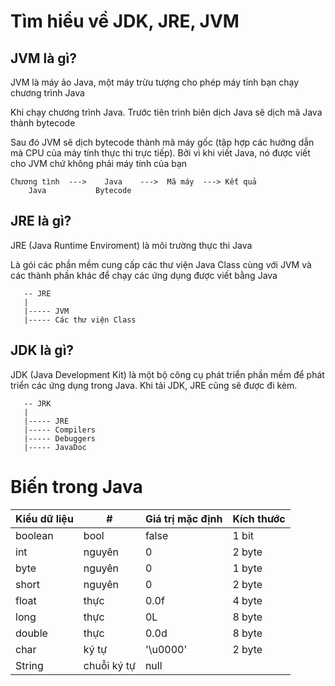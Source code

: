 # Tìm hiểu về JDK, JRE, JVM
## JVM là gì?

JVM là máy ảo Java, một máy trừu tượng cho phép máy tính bạn chạy chương trình Java

Khi chạy chương trình Java. Trước tiên trình biên dịch Java sẽ dịch mã Java thành bytecode

Sau đó JVM sẽ dịch bytecode thành mã máy gốc (tập hợp các hướng dẫn mà CPU của máy tính thực thi trực tiếp). Bởi vì khi viết Java, nó được viết cho JVM chứ không phải máy tính của bạn

```
Chương tình  --->    Java    --->  Mã máy  ---> Kết quả
    Java           Bytecode
```

## JRE là gì?

JRE (Java Runtime Enviroment) là môi trường thực thi Java

Là gói các phần mềm cung cấp các thư viện Java Class cùng với JVM và các thành phần khác để chạy các ứng dụng được viết bằng Java

```
   -- JRE
   |
   |----- JVM
   |----- Các thư viện Class
```

## JDK là gì?

JDK (Java Development Kit) là một bộ công cụ phát triển phần mềm để phát triển các ứng dụng trong Java. Khi tải JDK, JRE cũng sẽ được đi kèm.

```
   -- JRK
   |
   |----- JRE
   |----- Compilers
   |----- Debuggers
   |----- JavaDoc
```

# Biến trong Java

Kiểu dữ liệu | # | Giá trị mặc định | Kích thước
--- | --- | --- | --- 
boolean | bool | false | 1 bit
int | nguyên | 0 | 2 byte
byte | nguyên | 0 | 1 byte
short | nguyên | 0 | 2 byte
float | thực | 0.0f | 4 byte
long | thực | 0L | 8 byte
double | thực | 0.0d | 8 byte
char | ký tự | '\u0000' | 2 byte
String | chuỗi ký tự | null | |
